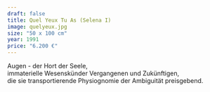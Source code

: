 ```yaml
---
draft: false
title: Quel Yeux Tu As (Selena I)
image: quelyeux.jpg
size: "50 x 100 cm"
year: 1991
price: "6.200 €"
---
```

Augen - der Hort der Seele,  
immaterielle Wesenskünder Vergangenen und Zukünftigen,  
die sie transportierende Physiognomie der Ambiguität preisgebend.
